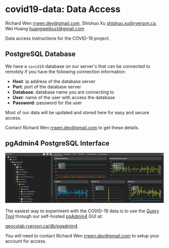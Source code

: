 # covid19-data: Data Access

Richard Wen rrwen.dev@gmail.com, Shishuo Xu shishuo.xu@ryerson.ca, Wei Huang huangweibuct@gmail.com

Data access instructions for the COVID-19 project.

## PostgreSQL Database

We have a `covid19` database on our server's that can be connected to remotely if you have the following connection information:

* **Host**: ip address of the database server
* **Port**: port of the database server
* **Database**: database name you are connecting to
* **User**: name of the user with access the database
* **Password**: password for the user

Most of our data will be updated and stored here for easy and secure access.  
  
Contact Richard Wen rrwen.dev@gmail.com to get these details.

## pgAdmin4 PostgreSQL Interface

![Example of pgAdmin4 Interface](img/pgadmin4_example.png)

The easiest way to experiment with the COVID-19 data is to use the [Query Tool](https://www.pgadmin.org/docs/pgadmin4/latest/query_tool.html) through our self-hosted [pgAdmin4](https://www.pgadmin.org/) GUI at:  
  
[geocolab.ryerson.ca/db/pgadmin4](https://geocolab.ryerson.ca/db/pgadmin4) 
  
You will need to contact Richard Wen rrwen.dev@gmail.com to setup your account for access.
